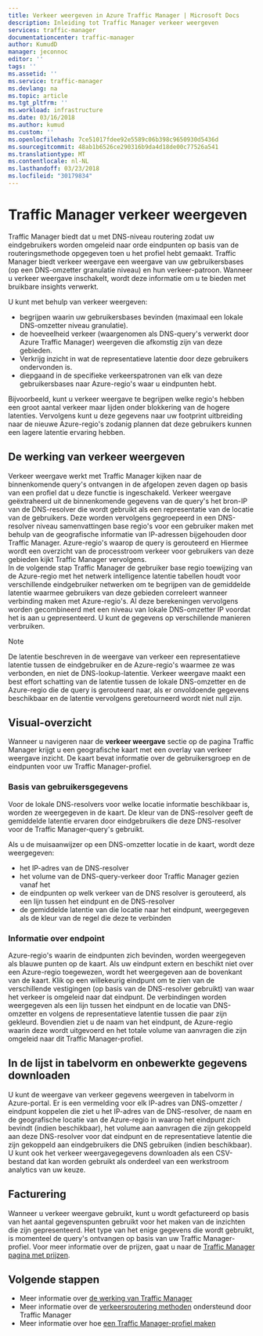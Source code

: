 ```yaml
---
title: Verkeer weergeven in Azure Traffic Manager | Microsoft Docs
description: Inleiding tot Traffic Manager verkeer weergeven
services: traffic-manager
documentationcenter: traffic-manager
author: KumudD
manager: jeconnoc
editor: ''
tags: ''
ms.assetid: ''
ms.service: traffic-manager
ms.devlang: na
ms.topic: article
ms.tgt_pltfrm: ''
ms.workload: infrastructure
ms.date: 03/16/2018
ms.author: kumud
ms.custom: ''
ms.openlocfilehash: 7ce51017fdee92e5589c06b398c9650930d5436d
ms.sourcegitcommit: 48ab1b6526ce290316b9da4d18de00c77526a541
ms.translationtype: MT
ms.contentlocale: nl-NL
ms.lasthandoff: 03/23/2018
ms.locfileid: "30179834"
---
```

# <a name="traffic-manager-traffic-view"></a>Traffic Manager verkeer weergeven

Traffic Manager biedt dat u met DNS-niveau routering zodat uw eindgebruikers worden omgeleid naar orde eindpunten op basis van de routeringsmethode opgegeven toen u het profiel hebt gemaakt. Traffic Manager biedt verkeer weergave een weergave van uw gebruikersbases (op een DNS-omzetter granulatie niveau) en hun verkeer-patroon. Wanneer u verkeer weergave inschakelt, wordt deze informatie om u te bieden met bruikbare insights verwerkt. 

U kunt met behulp van verkeer weergeven:
- begrijpen waarin uw gebruikersbases bevinden (maximaal een lokale DNS-omzetter niveau granulatie).
- de hoeveelheid verkeer (waargenomen als DNS-query's verwerkt door Azure Traffic Manager) weergeven die afkomstig zijn van deze gebieden.
- Verkrijg inzicht in wat de representatieve latentie door deze gebruikers ondervonden is.
- diepgaand in de specifieke verkeerspatronen van elk van deze gebruikersbases naar Azure-regio's waar u eindpunten hebt. 

Bijvoorbeeld, kunt u verkeer weergave te begrijpen welke regio's hebben een groot aantal verkeer maar lijden onder blokkering van de hogere latenties. Vervolgens kunt u deze gegevens naar uw footprint uitbreiding naar de nieuwe Azure-regio's zodanig plannen dat deze gebruikers kunnen een lagere latentie ervaring hebben.

## <a name="how-traffic-view-works"></a>De werking van verkeer weergeven

Verkeer weergave werkt met Traffic Manager kijken naar de binnenkomende query's ontvangen in de afgelopen zeven dagen op basis van een profiel dat u deze functie is ingeschakeld. Verkeer weergave geëxtraheerd uit de binnenkomende gegevens van de query's het bron-IP van de DNS-resolver die wordt gebruikt als een representatie van de locatie van de gebruikers. Deze worden vervolgens gegroepeerd in een DNS-resolver niveau samenvattingen base regio's voor een gebruiker maken met behulp van de geografische informatie van IP-adressen bijgehouden door Traffic Manager. Azure-regio's waarop de query is gerouteerd en Hiermee wordt een overzicht van de processtroom verkeer voor gebruikers van deze gebieden kijkt Traffic Manager vervolgens.  
In de volgende stap Traffic Manager de gebruiker base regio toewijzing van de Azure-regio met het netwerk intelligence latentie tabellen houdt voor verschillende eindgebruiker netwerken om te begrijpen van de gemiddelde latentie waarmee gebruikers van deze gebieden correleert wanneer verbinding maken met Azure-regio's. Al deze berekeningen vervolgens worden gecombineerd met een niveau van lokale DNS-omzetter IP voordat het is aan u gepresenteerd. U kunt de gegevens op verschillende manieren verbruiken.

>[!NOTE]
>De latentie beschreven in de weergave van verkeer een representatieve latentie tussen de eindgebruiker en de Azure-regio's waarmee ze was verbonden, en niet de DNS-lookup-latentie. Verkeer weergave maakt een best effort schatting van de latentie tussen de lokale DNS-omzetter en de Azure-regio die de query is gerouteerd naar, als er onvoldoende gegevens beschikbaar en de latentie vervolgens geretourneerd wordt niet null zijn. 

## <a name="visual-overview"></a>Visual-overzicht

Wanneer u navigeren naar de **verkeer weergave** sectie op de pagina Traffic Manager krijgt u een geografische kaart met een overlay van verkeer weergave inzicht. De kaart bevat informatie over de gebruikersgroep en de eindpunten voor uw Traffic Manager-profiel.

### <a name="user-base-information"></a>Basis van gebruikersgegevens

Voor de lokale DNS-resolvers voor welke locatie informatie beschikbaar is, worden ze weergegeven in de kaart. De kleur van de DNS-resolver geeft de gemiddelde latentie ervaren door eindgebruikers die deze DNS-resolver voor de Traffic Manager-query's gebruikt.

Als u de muisaanwijzer op een DNS-omzetter locatie in de kaart, wordt deze weergegeven:
- het IP-adres van de DNS-resolver
- het volume van de DNS-query-verkeer door Traffic Manager gezien vanaf het
- de eindpunten op welk verkeer van de DNS resolver is gerouteerd, als een lijn tussen het eindpunt en de DNS-resolver 
- de gemiddelde latentie van die locatie naar het eindpunt, weergegeven als de kleur van de regel die deze te verbinden

### <a name="endpoint-information"></a>Informatie over endpoint

Azure-regio's waarin de eindpunten zich bevinden, worden weergegeven als blauwe punten op de kaart. Als uw eindpunt extern en beschikt niet over een Azure-regio toegewezen, wordt het weergegeven aan de bovenkant van de kaart. Klik op een willekeurig eindpunt om te zien van de verschillende vestigingen (op basis van de DNS-resolver gebruikt) van waar het verkeer is omgeleid naar dat eindpunt. De verbindingen worden weergegeven als een lijn tussen het eindpunt en de locatie van DNS-omzetter en volgens de representatieve latentie tussen die paar zijn gekleurd. Bovendien ziet u de naam van het eindpunt, de Azure-regio waarin deze wordt uitgevoerd en het totale volume van aanvragen die zijn omgeleid naar dit Traffic Manager-profiel.


## <a name="tabular-listing-and-raw-data-download"></a>In de lijst in tabelvorm en onbewerkte gegevens downloaden

U kunt de weergave van verkeer gegevens weergeven in tabelvorm in Azure-portal. Er is een vermelding voor elk IP-adres van DNS-omzetter / eindpunt koppelen die ziet u het IP-adres van de DNS-resolver, de naam en de geografische locatie van de Azure-regio in waarop het eindpunt zich bevindt (indien beschikbaar), het volume aan aanvragen die zijn gekoppeld aan deze DNS-resolver voor dat eindpunt en de representatieve latentie die zijn gekoppeld aan eindgebruikers die DNS gebruiken (indien beschikbaar). U kunt ook het verkeer weergavegegevens downloaden als een CSV-bestand dat kan worden gebruikt als onderdeel van een werkstroom analytics van uw keuze.

## <a name="billing"></a>Facturering

Wanneer u verkeer weergave gebruikt, kunt u wordt gefactureerd op basis van het aantal gegevenspunten gebruikt voor het maken van de inzichten die zijn gepresenteerd. Het type van het enige gegevens die wordt gebruikt, is momenteel de query's ontvangen op basis van uw Traffic Manager-profiel. Voor meer informatie over de prijzen, gaat u naar de [Traffic Manager pagina met prijzen](https://azure.microsoft.com/pricing/details/traffic-manager/).


## <a name="next-steps"></a>Volgende stappen

- Meer informatie over [de werking van Traffic Manager](traffic-manager-overview.md)
- Meer informatie over de [verkeersroutering methoden](traffic-manager-routing-methods.md) ondersteund door Traffic Manager
- Meer informatie over hoe [een Traffic Manager-profiel maken](traffic-manager-create-profile.md)

